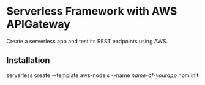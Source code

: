 # Serverless Framework with AWS APIGateway

Create a serverless app and test its REST endpoints using AWS.

## Installation

serverless create --template aws-nodejs --name *name-of-yourapp*
npm init 